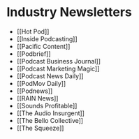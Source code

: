 # Industry Newsletters
* [[Hot Pod]]
* [[Inside Podcasting]]
* [[Pacific Content]]
* [[Podbrief]]
* [[Podcast Business Journal]]
* [[Podcast Marketing Magic]]
* [[Podcast News Daily]]
* [[PodMov Daily]]
* [[Podnews]]
* [[RAIN News]]
* [[Sounds Profitable]]
* [[The Audio Insurgent]]
* [[The Bello Collective]]
* [[The Squeeze]]
